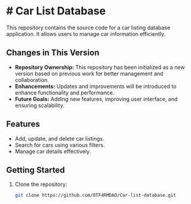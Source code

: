 # # Car List Database

This repository contains the source code for a car listing database application. It allows users to manage car information efficiently.

## Changes in This Version
- **Repository Ownership:** This repository has been initialized as a new version based on previous work for better management and collaboration.
- **Enhancements:** Updates and improvements will be introduced to enhance functionality and performance.
- **Future Goals:** Adding new features, improving user interface, and ensuring scalability.

## Features
- Add, update, and delete car listings.
- Search for cars using various filters.
- Manage car details effectively.

## Getting Started
1. Clone the repository:
   ```bash
   git clone https://github.com/OTF4RMDAO/Car-list-database.git
